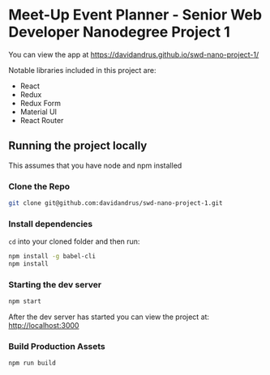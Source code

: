 # Meet-Up Event Planner - Senior Web Developer Nanodegree Project 1

You can view the app at https://davidandrus.github.io/swd-nano-project-1/

Notable libraries included in this project are:
* React
* Redux
* Redux Form
* Material UI
* React Router

## Running the project locally

This assumes that you have node and npm installed

### Clone the Repo
``` sh
git clone git@github.com:davidandrus/swd-nano-project-1.git
```
### Install dependencies
`cd` into your cloned folder and then run:
``` sh
npm install -g babel-cli
npm install
```
### Starting the dev server
``` sh
npm start
```
After the dev server has started you can view the project at: [http://localhost:3000](http://localhost:3000)
### Build Production Assets
``` sh
npm run build
```
